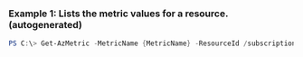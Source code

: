 ### Example 1: Lists the metric values for a resource. (autogenerated)
```powershell
PS C:\> Get-AzMetric -MetricName {MetricName} -ResourceId /subscriptions/00000000-0000-0000-0000-000000000000/resourceGroups/Default-Web-EastUS/providers/microsoft.web/sites/website3 -StartTime {StartTime} -TimeGrain {TimeGrain} -WarningAction {WarningAction}
```

